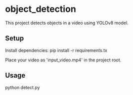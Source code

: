 # object_detection

This project detects objects in a video using YOLOv8 model.

## Setup

Install dependencies:
pip install -r requirements.tx

Place your video as 'input_video.mp4' in the project root.

## Usage

python detect.py

